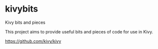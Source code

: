 kivybits
========

Kivy bits and pieces

This project aims to provide useful bits and pieces of code for use in Kivy.

https://github.com/kivy/kivy


